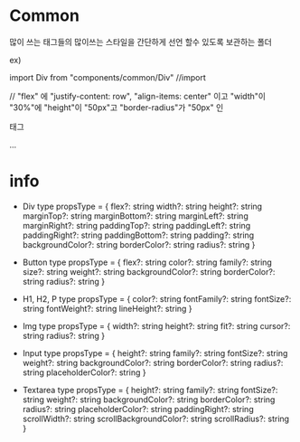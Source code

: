# Common

많이 쓰는 태그들의 많이쓰는 스타일을 간단하게 선언 할수 있도록 보관하는 폴더

ex) 

import Div from "components/common/Div"     //import

// "flex" 에 "justify-content: row", "align-items: center" 이고 "width"이 "30%"에 "height"이 "50px"고 "border-radius"가 "50px" 인 <div> 태그
<Div flex="row" width="30%" height="50px" radius="50px">
    ...
</Div>

# info

- Div
type propsType = {
    flex?: string
    width?: string
    height?: string
    marginTop?: string
    marginBottom?: string
    marginLeft?: string
    marginRight?: string
    paddingTop?: string
    paddingLeft?: string
    paddingRight?: string
    paddingBottom?: string
    padding?: string
    backgroundColor?: string
    borderColor?: string
    radius?: string
}

- Button
type propsType = {
    flex?: string
    color?: string
    family?: string
    size?: string
    weight?: string
    backgroundColor?: string
    borderColor?: string
    radius?: string
}

- H1, H2, P
type propsType = {
    color?: string
    fontFamily?: string
    fontSize?: string
    fontWeight?: string
    lineHeight?: string
}

- Img
type propsType = {
    width?: string
    height?: string
    fit?: string
    cursor?: string
    radius?: string
}

- Input
type propsType = {
    height?: string
    family?: string
    fontSize?: string
    weight?: string
    backgroundColor?: string
    borderColor?: string
    radius?: string
    placeholderColor?: string
}

- Textarea
type propsType = {
    height?: string
    family?: string
    fontSize?: string
    weight?: string
    backgroundColor?: string
    borderColor?: string
    radius?: string
    placeholderColor?: string
    paddingRight?: string
    scrollWidth?: string
    scrollBackgroundColor?: string
    scrollRadius?: string
}